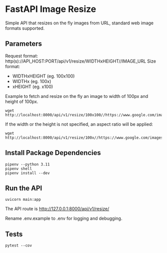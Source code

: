 # FastAPI Image Resize

Simple API that resizes on the fly images from URL, standard web image formats supported.

## Parameters

Request format: http(s)://API_HOST:PORT/api/v1/resize/WIDTHxHEIGHT//IMAGE_URL
Size format:

- WIDTHxHEIGHT (eg. 100x100)
- WIDTHx (eg. 100x)
- xHEIGHT (eg. x100)

Example to fetch and resize on the fly an image to width of 100px and height of 100px.

```shell
wget http://localhost:8000/api/v1/resize/100x100//https://www.google.com/images/branding/googlelogo/1x/googlelogo_light_color_272x92dp.png
```

If the width or the height is not specified, an aspect ratio will be applied:

```shell
wget http://localhost:8000/api/v1/resize/100x//https://www.google.com/images/branding/googlelogo/1x/googlelogo_light_color_272x92dp.png
```

## Install Package Dependencies

```shell
pipenv --python 3.11
pipenv shell
pipenv install --dev
```

## Run the API

```shell
uvicorn main:app
```

The API route is http://127.0.0.1:8000/api/v1/resize/

Rename .env.example to .env for logging and debugging.

## Tests

```shell
pytest --cov
```
